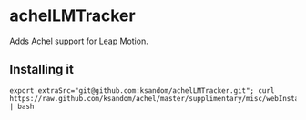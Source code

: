 # achelLMTracker

Adds Achel support for Leap Motion.

## Installing it

    export extraSrc="git@github.com:ksandom/achelLMTracker.git"; curl https://raw.github.com/ksandom/achel/master/supplimentary/misc/webInstall | bash

